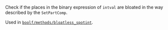 Check if the places in the binary expression of `intval` are bloated in the way described by the `SetPartComp`.


Used in [`boolf/methods/bloatless_spotint`](../../../boolf/methods/bloatless_spotint).